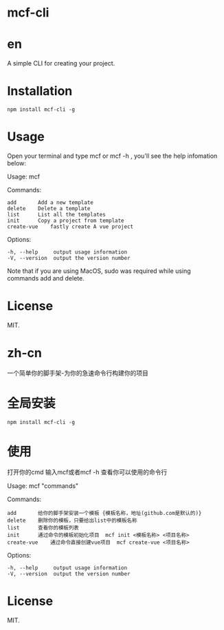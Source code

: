 #   mcf-cli

#   en

A simple CLI for creating your project.

#   Installation

    npm install mcf-cli -g

#   Usage

Open your terminal and type mcf or mcf -h , you'll see the help infomation below:

  Usage: mcf <command>


  Commands:

    add       Add a new template
    delete    Delete a template
    list      List all the templates
    init      Copy a project from template
    create-vue    fastly create A vue project
 
  Options:

    -h, --help     output usage information
    -V, --version  output the version number
Note that if you are using MacOS, sudo was required while using commands add and delete.

#   License
MIT.


#   zh-cn

一个简单你的脚手架-为你的急速命令行构建你的项目

#   全局安装

    npm install mcf-cli -g

#   使用

打开你的cmd 输入mcf或者mcf -h 查看你可以使用的命令行

  Usage: mcf "commands"


  Commands:

    add       给你的脚手架安装一个模板 {模板名称，地址(github.com是默认的)}
    delete    删除你的模板，只要给出list中的模板名称
    list      查看你的模板列表
    init      通过命令的模板初始化项目  mcf init <模板名称> <项目名称>
    create-vue    通过命令直接创建vue项目  mcf create-vue <项目名称>

  Options:

    -h, --help     output usage information
    -V, --version  output the version number


#   License
MIT.

